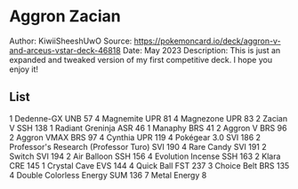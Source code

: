 # Aggron Zacian

Author: KiwiiSheeshUwO
Source: <https://pokemoncard.io/deck/aggron-v-and-arceus-vstar-deck-46818>
Date: May 2023
Description: This is just an expanded and tweaked version of my first competitive deck. I hope you enjoy it!

## List

1 Dedenne-GX UNB 57
4 Magnemite UPR 81
4 Magnezone UPR 83
2 Zacian V SSH 138
1 Radiant Greninja ASR 46
1 Manaphy BRS 41
2 Aggron V BRS 96
2 Aggron VMAX BRS 97
4 Cynthia UPR 119
4 Pokégear 3.0 SVI 186
2 Professor's Research (Professor Turo) SVI 190
4 Rare Candy SVI 191
2 Switch SVI 194
2 Air Balloon SSH 156
4 Evolution Incense SSH 163
2 Klara CRE 145
1 Crystal Cave EVS 144
4 Quick Ball FST 237
3 Choice Belt BRS 135
4 Double Colorless Energy SUM 136
7 Metal Energy 8

